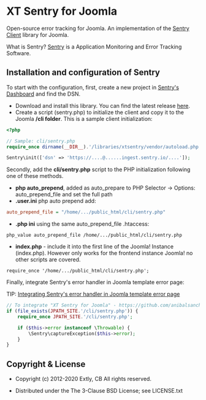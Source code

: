 # XT Sentry for Joomla

Open-source error tracking for Joomla. An implementation of the [Sentry Client](https://github.com/getsentry/sentry-php) library for Joomla.

What is Sentry? [Sentry](https://sentry.io) is a Application Monitoring and Error Tracking Software.

## Installation and configuration of Sentry

To start with the configuration, first, create a new project in [Sentry's Dashboard](https://sentry.io/settings/) and find the DSN.

- Download and install this library. You can find the latest release [here](https://github.com/anibalsanchez/XT-Sentry-for-Joomla/releases).
- Create a script (sentry.php) to initialize the client and copy it to the Joomla **/cli folder**. This is a sample client initialization:

```php
<?php

// Sample: cli/sentry.php
require_once dirname(__DIR__).'/libraries/xtsentry/vendor/autoload.php';

Sentry\init(['dsn' => 'https://....@......ingest.sentry.io/....']);

```

Secondly, add the **cli/sentry.php** script to the PHP initialization following one of these methods.

- **php auto_prepend**, added as auto_prepare to PHP Selector -> Options: auto_prepend_file and set the full path
- **.user.ini** php auto prepend add:

```ini
auto_prepend_file = "/home/.../public_html/cli/sentry.php"
```

- **.php ini** using the same auto_prepend_file .htaccess:

```htaccess
php_value auto_prepend_file /home/.../public_html/cli/sentry.php
```

- **index.php** - include it into the first line of the Joomla! Instance (index.php). However only works for the frontend instance Joomla! no other scripts are covered.

```
require_once '/home/.../public_html/cli/sentry.php';
```

Finally, integrate Sentry's error handler in Joomla template error page:

TIP: [Integrating Sentry's error handler in Joomla template error page](https://blog.anibalhsanchez.com/en/10-blogging/lost-and-found/59-integrating-sentry-s-error-handler-in-joomla-template-error-page.html)

```php
// To integrate "XT Sentry for Joomla" - https://github.com/anibalsanchez/XT-Sentry-for-Joomla
if (file_exists(JPATH_SITE.'/cli/sentry.php')) {
    require_once JPATH_SITE.'/cli/sentry.php';

    if ($this->error instanceof \Throwable) {
        \Sentry\captureException($this->error);
    }
}
```

## Copyright & License

- Copyright (c) 2012-2020 Extly, CB All rights reserved.

- Distributed under the The 3-Clause BSD License; see LICENSE.txt
